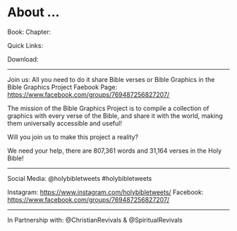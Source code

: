 # About ...

Book:
Chapter:

Quick Links:

Download: 
___

Join us: All you need to do it share Bible verses or Bible Graphics in the Bible Graphics Project Faebook Page: https://www.facebook.com/groups/769487256827207/

The mission of the Bible Graphics Project is to compile a collection of graphics with every verse of the Bible, and share it with the world, making them universally accessible and useful!
 
Will you join us to make this project a reality?
 
We need your help, there are 807,361 words and 31,164 verses in the Holy Bible!
___

Social Media: @holybibletweets #holybibletweets

Instagram: https://www.instagram.com/holybibletweets/
Facebook: https://www.facebook.com/groups/769487256827207/

___

In Partnership with: @ChristianRevivals & @SpiritualRevivals
